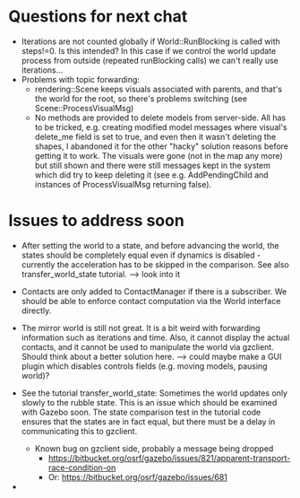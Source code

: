 # Questions for next chat

- Iterations are not counted globally if World::RunBlocking is called with steps!=0. Is this intended?
  In this case if we control the world update process from outside (repeated runBlocking calls) we can't really use
  iterations...
- Problems with topic forwarding:
    - rendering::Scene keeps visuals associated with parents, and that's the world for the root, so there's problems switching (see Scene::ProcessVisualMsg)
    - No methods are provided to delete models from server-side. All has to be tricked, e.g. creating modified model messages where
      visual's delete_me field is set to true, and even then it wasn't deleting the shapes, I abandoned it for the other "hacky" solution reasons before getting it to work.
      The visuals were gone (not in the map any more) but still shown and there were still messages kept in the system which did try to keep deleting it (see e.g. AddPendingChild and instances
      of ProcessVisualMsg returning false).

# Issues to address soon

- After setting the world to a state, and before advancing the world, the states should be completely equal even if dynamics is
  disabled - currently the acceleration has to be skipped in the comparison. See also transfer_world_state tutorial.
    --> look into it
- Contacts are only added to ContactManager if there is a subscriber. We should be able to enforce contact computation
  via the World interface directly.
- The mirror world is still not great. It is a bit weird with forwarding information such as iterations and time.
  Also, it cannot display the actual contacts, and it cannot be used to manipulate the world via gzclient. Should think about
  a better solution here.
    --> could maybe make a GUI plugin which disables controls fields (e.g. moving models, pausing world)?
- See the tutorial transfer_world_state: Sometimes the world updates only slowly to the rubble state. This is an issue which should
  be examined with Gazebo soon. The state comparison test in the tutorial code ensures that the states are in fact
  equal, but there must be a delay in communicating this to gzclient.
    - Known bug on gzclient side, probably a message being dropped
        - https://bitbucket.org/osrf/gazebo/issues/821/apparent-transport-race-condition-on
        - Or: https://bitbucket.org/osrf/gazebo/issues/681

-

